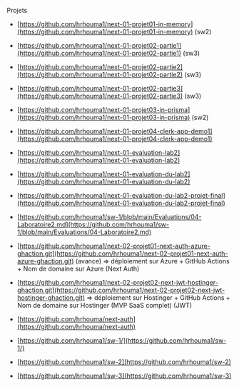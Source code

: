 
Projets

* [https://github.com/hrhouma1/next-01-projet01-in-memory](https://github.com/hrhouma1/next-01-projet01-in-memory) (sw2)
* [https://github.com/hrhouma1/next-01-projet02-partie1](https://github.com/hrhouma1/next-01-projet02-partie1) (sw3)
* [https://github.com/hrhouma1/next-01-projet02-partie2](https://github.com/hrhouma1/next-01-projet02-partie2) (sw3)
* [https://github.com/hrhouma1/next-01-projet02-partie3](https://github.com/hrhouma1/next-01-projet02-partie3) (sw3)
* [https://github.com/hrhouma1/next-01-projet03-in-prisma](https://github.com/hrhouma1/next-01-projet03-in-prisma) (sw2)
* [https://github.com/hrhouma1/next-01-projet04-clerk-app-demo1](https://github.com/hrhouma1/next-01-projet04-clerk-app-demo1)


* [https://github.com/hrhouma1/next-01-evaluation-lab2](https://github.com/hrhouma1/next-01-evaluation-lab2)
* [https://github.com/hrhouma1/next-01-evaluation-du-lab2](https://github.com/hrhouma1/next-01-evaluation-du-lab2)
* [https://github.com/hrhouma1/next-01-evaluation-du-lab2-projet-final](https://github.com/hrhouma1/next-01-evaluation-du-lab2-projet-final)
* [https://github.com/hrhouma1/sw-1/blob/main/Evaluations/04-Laboratoire2.md](https://github.com/hrhouma1/sw-1/blob/main/Evaluations/04-Laboratoire2.md)



* [https://github.com/hrhouma1/next-02-projet01-next-auth-azure-ghaction.git](https://github.com/hrhouma1/next-02-projet01-next-auth-azure-ghaction.git) (avance) ⇒ déploiement sur Azure + GitHub Actions + Nom de domaine sur Azure (Next Auth)
* [https://github.com/hrhouma1/next-02-projet02-next-jwt-hostinger-ghaction.git](https://github.com/hrhouma1/next-02-projet02-next-jwt-hostinger-ghaction.git) ⇒ déploiement sur Hostinger + GitHub Actions + Nom de domaine sur Hostinger (MVP SaaS complet) (JWT)



* [https://github.com/hrhouma/next-auth](https://github.com/hrhouma/next-auth)
* [https://github.com/hrhouma1/sw-1/](https://github.com/hrhouma1/sw-1/)
* [https://github.com/hrhouma1/sw-2](https://github.com/hrhouma1/sw-2)
* [https://github.com/hrhouma1/sw-3](https://github.com/hrhouma1/sw-3)

